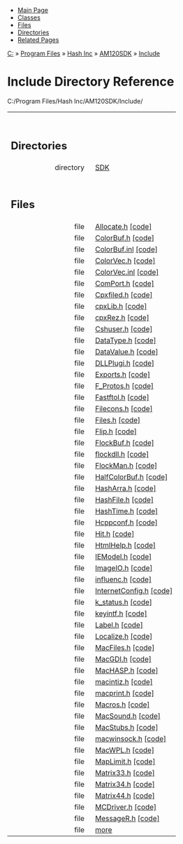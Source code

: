 <div class="tabs">

- [Main Page](index.md)
- [Classes](annotated.md)
- [Files](files.md)
- [Directories](dirs.md)
- [Related Pages](pages.md)

</div>

<div class="nav">

<a href="dir_C_3A_2F.md" class="el">C:</a> » <a href="dir_C_3A_2FProgram_20Files_2F.md" class="el">Program Files</a> » <a href="dir_C_3A_2FProgram_20Files_2FHash_20Inc_2F.md" class="el">Hash Inc</a> » <a href="dir_C_3A_2FProgram_20Files_2FHash_20Inc_2FAM120SDK_2F.md" class="el">AM120SDK</a> » <a href="dir_C_3A_2FProgram_20Files_2FHash_20Inc_2FAM120SDK_2FInclude_2F.md" class="el">Include</a>

</div>

# Include Directory Reference

<span class="image placeholder" original-image-src="dir_C_3A_2FProgram_20Files_2FHash_20Inc_2FAM120SDK_2FInclude_2F_dep.gif" original-image-title="" border="0" usemap="#dir_C_3A_2FProgram_20Files_2FHash_20Inc_2FAM120SDK_2FInclude_2F_dep_map">C:/Program Files/Hash Inc/AM120SDK/Include/</span>

<table data-border="0" data-cellpadding="0" data-cellspacing="0">
<colgroup>
<col style="width: 50%" />
<col style="width: 50%" />
</colgroup>
<tbody>
<tr>
<td></td>
<td></td>
</tr>
<tr>
<td colspan="2"><br />
&#10;<h2 id="directories">Directories</h2></td>
</tr>
<tr>
<td class="memItemLeft" style="text-align: right;" data-nowrap="" data-valign="top">directory  </td>
<td class="memItemRight" data-valign="bottom"><a href="dir_C_3A_2FProgram_20Files_2FHash_20Inc_2FAM120SDK_2FInclude_2FSDK_2F.md" class="el">SDK</a></td>
</tr>
<tr>
<td colspan="2"><br />
&#10;<h2 id="files">Files</h2></td>
</tr>
<tr>
<td class="memItemLeft" style="text-align: right;" data-nowrap="" data-valign="top">file  </td>
<td class="memItemRight" data-valign="bottom"><a href="Allocate_8h.md" class="el">Allocate.h</a> <a href="Allocate_8h-source.md">[code]</a></td>
</tr>
<tr>
<td class="memItemLeft" style="text-align: right;" data-nowrap="" data-valign="top">file  </td>
<td class="memItemRight" data-valign="bottom"><a href="ColorBuf_8h.md" class="el">ColorBuf.h</a> <a href="ColorBuf_8h-source.md">[code]</a></td>
</tr>
<tr>
<td class="memItemLeft" style="text-align: right;" data-nowrap="" data-valign="top">file  </td>
<td class="memItemRight" data-valign="bottom"><a href="ColorBuf_8inl.md" class="el">ColorBuf.inl</a> <a href="ColorBuf_8inl-source.md">[code]</a></td>
</tr>
<tr>
<td class="memItemLeft" style="text-align: right;" data-nowrap="" data-valign="top">file  </td>
<td class="memItemRight" data-valign="bottom"><a href="ColorVec_8h.md" class="el">ColorVec.h</a> <a href="ColorVec_8h-source.md">[code]</a></td>
</tr>
<tr>
<td class="memItemLeft" style="text-align: right;" data-nowrap="" data-valign="top">file  </td>
<td class="memItemRight" data-valign="bottom"><a href="ColorVec_8inl.md" class="el">ColorVec.inl</a> <a href="ColorVec_8inl-source.md">[code]</a></td>
</tr>
<tr>
<td class="memItemLeft" style="text-align: right;" data-nowrap="" data-valign="top">file  </td>
<td class="memItemRight" data-valign="bottom"><a href="ComPort_8h.md" class="el">ComPort.h</a> <a href="ComPort_8h-source.md">[code]</a></td>
</tr>
<tr>
<td class="memItemLeft" style="text-align: right;" data-nowrap="" data-valign="top">file  </td>
<td class="memItemRight" data-valign="bottom"><a href="Cpxfiled_8h.md" class="el">Cpxfiled.h</a> <a href="Cpxfiled_8h-source.md">[code]</a></td>
</tr>
<tr>
<td class="memItemLeft" style="text-align: right;" data-nowrap="" data-valign="top">file  </td>
<td class="memItemRight" data-valign="bottom"><a href="cpxLib_8h.md" class="el">cpxLib.h</a> <a href="cpxLib_8h-source.md">[code]</a></td>
</tr>
<tr>
<td class="memItemLeft" style="text-align: right;" data-nowrap="" data-valign="top">file  </td>
<td class="memItemRight" data-valign="bottom"><a href="cpxRez_8h.md" class="el">cpxRez.h</a> <a href="cpxRez_8h-source.md">[code]</a></td>
</tr>
<tr>
<td class="memItemLeft" style="text-align: right;" data-nowrap="" data-valign="top">file  </td>
<td class="memItemRight" data-valign="bottom"><a href="Cshuser_8h.md" class="el">Cshuser.h</a> <a href="Cshuser_8h-source.md">[code]</a></td>
</tr>
<tr>
<td class="memItemLeft" style="text-align: right;" data-nowrap="" data-valign="top">file  </td>
<td class="memItemRight" data-valign="bottom"><a href="DataType_8h.md" class="el">DataType.h</a> <a href="DataType_8h-source.md">[code]</a></td>
</tr>
<tr>
<td class="memItemLeft" style="text-align: right;" data-nowrap="" data-valign="top">file  </td>
<td class="memItemRight" data-valign="bottom"><a href="DataValue_8h.md" class="el">DataValue.h</a> <a href="DataValue_8h-source.md">[code]</a></td>
</tr>
<tr>
<td class="memItemLeft" style="text-align: right;" data-nowrap="" data-valign="top">file  </td>
<td class="memItemRight" data-valign="bottom"><a href="DLLPlugi_8h.md" class="el">DLLPlugi.h</a> <a href="DLLPlugi_8h-source.md">[code]</a></td>
</tr>
<tr>
<td class="memItemLeft" style="text-align: right;" data-nowrap="" data-valign="top">file  </td>
<td class="memItemRight" data-valign="bottom"><a href="Exports_8h.md" class="el">Exports.h</a> <a href="Exports_8h-source.md">[code]</a></td>
</tr>
<tr>
<td class="memItemLeft" style="text-align: right;" data-nowrap="" data-valign="top">file  </td>
<td class="memItemRight" data-valign="bottom"><a href="F__Protos_8h.md" class="el">F_Protos.h</a> <a href="F__Protos_8h-source.md">[code]</a></td>
</tr>
<tr>
<td class="memItemLeft" style="text-align: right;" data-nowrap="" data-valign="top">file  </td>
<td class="memItemRight" data-valign="bottom"><a href="Fastftol_8h.md" class="el">Fastftol.h</a> <a href="Fastftol_8h-source.md">[code]</a></td>
</tr>
<tr>
<td class="memItemLeft" style="text-align: right;" data-nowrap="" data-valign="top">file  </td>
<td class="memItemRight" data-valign="bottom"><a href="Filecons_8h.md" class="el">Filecons.h</a> <a href="Filecons_8h-source.md">[code]</a></td>
</tr>
<tr>
<td class="memItemLeft" style="text-align: right;" data-nowrap="" data-valign="top">file  </td>
<td class="memItemRight" data-valign="bottom"><a href="Files_8h.md" class="el">Files.h</a> <a href="Files_8h-source.md">[code]</a></td>
</tr>
<tr>
<td class="memItemLeft" style="text-align: right;" data-nowrap="" data-valign="top">file  </td>
<td class="memItemRight" data-valign="bottom"><a href="Flip_8h.md" class="el">Flip.h</a> <a href="Flip_8h-source.md">[code]</a></td>
</tr>
<tr>
<td class="memItemLeft" style="text-align: right;" data-nowrap="" data-valign="top">file  </td>
<td class="memItemRight" data-valign="bottom"><a href="FlockBuf_8h.md" class="el">FlockBuf.h</a> <a href="FlockBuf_8h-source.md">[code]</a></td>
</tr>
<tr>
<td class="memItemLeft" style="text-align: right;" data-nowrap="" data-valign="top">file  </td>
<td class="memItemRight" data-valign="bottom"><a href="flockdll_8h.md" class="el">flockdll.h</a> <a href="flockdll_8h-source.md">[code]</a></td>
</tr>
<tr>
<td class="memItemLeft" style="text-align: right;" data-nowrap="" data-valign="top">file  </td>
<td class="memItemRight" data-valign="bottom"><a href="FlockMan_8h.md" class="el">FlockMan.h</a> <a href="FlockMan_8h-source.md">[code]</a></td>
</tr>
<tr>
<td class="memItemLeft" style="text-align: right;" data-nowrap="" data-valign="top">file  </td>
<td class="memItemRight" data-valign="bottom"><a href="HalfColorBuf_8h.md" class="el">HalfColorBuf.h</a> <a href="HalfColorBuf_8h-source.md">[code]</a></td>
</tr>
<tr>
<td class="memItemLeft" style="text-align: right;" data-nowrap="" data-valign="top">file  </td>
<td class="memItemRight" data-valign="bottom"><a href="HashArra_8h.md" class="el">HashArra.h</a> <a href="HashArra_8h-source.md">[code]</a></td>
</tr>
<tr>
<td class="memItemLeft" style="text-align: right;" data-nowrap="" data-valign="top">file  </td>
<td class="memItemRight" data-valign="bottom"><a href="HashFile_8h.md" class="el">HashFile.h</a> <a href="HashFile_8h-source.md">[code]</a></td>
</tr>
<tr>
<td class="memItemLeft" style="text-align: right;" data-nowrap="" data-valign="top">file  </td>
<td class="memItemRight" data-valign="bottom"><a href="HashTime_8h.md" class="el">HashTime.h</a> <a href="HashTime_8h-source.md">[code]</a></td>
</tr>
<tr>
<td class="memItemLeft" style="text-align: right;" data-nowrap="" data-valign="top">file  </td>
<td class="memItemRight" data-valign="bottom"><a href="Hcppconf_8h.md" class="el">Hcppconf.h</a> <a href="Hcppconf_8h-source.md">[code]</a></td>
</tr>
<tr>
<td class="memItemLeft" style="text-align: right;" data-nowrap="" data-valign="top">file  </td>
<td class="memItemRight" data-valign="bottom"><a href="Hit_8h.md" class="el">Hit.h</a> <a href="Hit_8h-source.md">[code]</a></td>
</tr>
<tr>
<td class="memItemLeft" style="text-align: right;" data-nowrap="" data-valign="top">file  </td>
<td class="memItemRight" data-valign="bottom"><a href="HtmlHelp_8h.md" class="el">HtmlHelp.h</a> <a href="HtmlHelp_8h-source.md">[code]</a></td>
</tr>
<tr>
<td class="memItemLeft" style="text-align: right;" data-nowrap="" data-valign="top">file  </td>
<td class="memItemRight" data-valign="bottom"><a href="IEModel_8h.md" class="el">IEModel.h</a> <a href="IEModel_8h-source.md">[code]</a></td>
</tr>
<tr>
<td class="memItemLeft" style="text-align: right;" data-nowrap="" data-valign="top">file  </td>
<td class="memItemRight" data-valign="bottom"><a href="ImageIO_8h.md" class="el">ImageIO.h</a> <a href="ImageIO_8h-source.md">[code]</a></td>
</tr>
<tr>
<td class="memItemLeft" style="text-align: right;" data-nowrap="" data-valign="top">file  </td>
<td class="memItemRight" data-valign="bottom"><a href="influenc_8h.md" class="el">influenc.h</a> <a href="influenc_8h-source.md">[code]</a></td>
</tr>
<tr>
<td class="memItemLeft" style="text-align: right;" data-nowrap="" data-valign="top">file  </td>
<td class="memItemRight" data-valign="bottom"><a href="InternetConfig_8h.md" class="el">InternetConfig.h</a> <a href="InternetConfig_8h-source.md">[code]</a></td>
</tr>
<tr>
<td class="memItemLeft" style="text-align: right;" data-nowrap="" data-valign="top">file  </td>
<td class="memItemRight" data-valign="bottom"><a href="k__status_8h.md" class="el">k_status.h</a> <a href="k__status_8h-source.md">[code]</a></td>
</tr>
<tr>
<td class="memItemLeft" style="text-align: right;" data-nowrap="" data-valign="top">file  </td>
<td class="memItemRight" data-valign="bottom"><a href="keyintf_8h.md" class="el">keyintf.h</a> <a href="keyintf_8h-source.md">[code]</a></td>
</tr>
<tr>
<td class="memItemLeft" style="text-align: right;" data-nowrap="" data-valign="top">file  </td>
<td class="memItemRight" data-valign="bottom"><a href="Label_8h.md" class="el">Label.h</a> <a href="Label_8h-source.md">[code]</a></td>
</tr>
<tr>
<td class="memItemLeft" style="text-align: right;" data-nowrap="" data-valign="top">file  </td>
<td class="memItemRight" data-valign="bottom"><a href="Localize_8h.md" class="el">Localize.h</a> <a href="Localize_8h-source.md">[code]</a></td>
</tr>
<tr>
<td class="memItemLeft" style="text-align: right;" data-nowrap="" data-valign="top">file  </td>
<td class="memItemRight" data-valign="bottom"><a href="MacFiles_8h.md" class="el">MacFiles.h</a> <a href="MacFiles_8h-source.md">[code]</a></td>
</tr>
<tr>
<td class="memItemLeft" style="text-align: right;" data-nowrap="" data-valign="top">file  </td>
<td class="memItemRight" data-valign="bottom"><a href="MacGDI_8h.md" class="el">MacGDI.h</a> <a href="MacGDI_8h-source.md">[code]</a></td>
</tr>
<tr>
<td class="memItemLeft" style="text-align: right;" data-nowrap="" data-valign="top">file  </td>
<td class="memItemRight" data-valign="bottom"><a href="MacHASP_8h.md" class="el">MacHASP.h</a> <a href="MacHASP_8h-source.md">[code]</a></td>
</tr>
<tr>
<td class="memItemLeft" style="text-align: right;" data-nowrap="" data-valign="top">file  </td>
<td class="memItemRight" data-valign="bottom"><a href="macintiz_8h.md" class="el">macintiz.h</a> <a href="macintiz_8h-source.md">[code]</a></td>
</tr>
<tr>
<td class="memItemLeft" style="text-align: right;" data-nowrap="" data-valign="top">file  </td>
<td class="memItemRight" data-valign="bottom"><a href="macprint_8h.md" class="el">macprint.h</a> <a href="macprint_8h-source.md">[code]</a></td>
</tr>
<tr>
<td class="memItemLeft" style="text-align: right;" data-nowrap="" data-valign="top">file  </td>
<td class="memItemRight" data-valign="bottom"><a href="Macros_8h.md" class="el">Macros.h</a> <a href="Macros_8h-source.md">[code]</a></td>
</tr>
<tr>
<td class="memItemLeft" style="text-align: right;" data-nowrap="" data-valign="top">file  </td>
<td class="memItemRight" data-valign="bottom"><a href="MacSound_8h.md" class="el">MacSound.h</a> <a href="MacSound_8h-source.md">[code]</a></td>
</tr>
<tr>
<td class="memItemLeft" style="text-align: right;" data-nowrap="" data-valign="top">file  </td>
<td class="memItemRight" data-valign="bottom"><a href="MacStubs_8h.md" class="el">MacStubs.h</a> <a href="MacStubs_8h-source.md">[code]</a></td>
</tr>
<tr>
<td class="memItemLeft" style="text-align: right;" data-nowrap="" data-valign="top">file  </td>
<td class="memItemRight" data-valign="bottom"><a href="macwinsock_8h.md" class="el">macwinsock.h</a> <a href="macwinsock_8h-source.md">[code]</a></td>
</tr>
<tr>
<td class="memItemLeft" style="text-align: right;" data-nowrap="" data-valign="top">file  </td>
<td class="memItemRight" data-valign="bottom"><a href="MacWPL_8h.md" class="el">MacWPL.h</a> <a href="MacWPL_8h-source.md">[code]</a></td>
</tr>
<tr>
<td class="memItemLeft" style="text-align: right;" data-nowrap="" data-valign="top">file  </td>
<td class="memItemRight" data-valign="bottom"><a href="MapLimit_8h.md" class="el">MapLimit.h</a> <a href="MapLimit_8h-source.md">[code]</a></td>
</tr>
<tr>
<td class="memItemLeft" style="text-align: right;" data-nowrap="" data-valign="top">file  </td>
<td class="memItemRight" data-valign="bottom"><a href="Matrix33_8h.md" class="el">Matrix33.h</a> <a href="Matrix33_8h-source.md">[code]</a></td>
</tr>
<tr>
<td class="memItemLeft" style="text-align: right;" data-nowrap="" data-valign="top">file  </td>
<td class="memItemRight" data-valign="bottom"><a href="Matrix34_8h.md" class="el">Matrix34.h</a> <a href="Matrix34_8h-source.md">[code]</a></td>
</tr>
<tr>
<td class="memItemLeft" style="text-align: right;" data-nowrap="" data-valign="top">file  </td>
<td class="memItemRight" data-valign="bottom"><a href="Matrix44_8h.md" class="el">Matrix44.h</a> <a href="Matrix44_8h-source.md">[code]</a></td>
</tr>
<tr>
<td class="memItemLeft" style="text-align: right;" data-nowrap="" data-valign="top">file  </td>
<td class="memItemRight" data-valign="bottom"><a href="MCDriver_8h.md" class="el">MCDriver.h</a> <a href="MCDriver_8h-source.md">[code]</a></td>
</tr>
<tr>
<td class="memItemLeft" style="text-align: right;" data-nowrap="" data-valign="top">file  </td>
<td class="memItemRight" data-valign="bottom"><a href="MessageR_8h.md" class="el">MessageR.h</a> <a href="MessageR_8h-source.md">[code]</a></td>
</tr>
<tr>
<td class="memItemLeft" style="text-align: right;" data-nowrap="" data-valign="top">file  </td>
<td class="memItemRight" data-valign="bottom"><a href="morefile_8h.md" class="el">more
